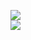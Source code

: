 [![](https://img.shields.io/badge/Made%20With-Github%20Spray-lightgrey.svg?style=for-the-badge&logo=github)](https://github.com/Annihil/github-spray#1523)  
[![](https://i.imgur.com/2DrTn0Z.gif)](https://github.com/Annihil/github-spray)